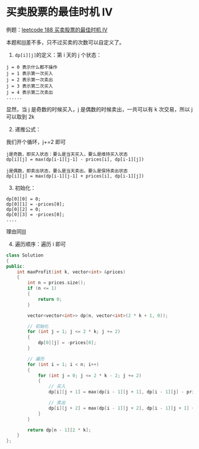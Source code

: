 # 买卖股票的最佳时机 IV

例题：[leetcode 188 买卖股票的最佳时机 IV](https://leetcode.cn/problems/best-time-to-buy-and-sell-stock-iv/description/)

本题和[Ⅲ](../../Day35/买卖股票的最佳时机%20Ⅲ/)差不多，只不过买卖的次数可以自定义了。

1. `dp[i][j]`的定义：第 i 天的 j 个状态：

```
j = 0 表示什么都不操作
j = 1 表示第一次买入
j = 2 表示第一次卖出
j = 3 表示第二次买入
j = 4 表示第二次卖出
......
```

显然，当 j 是奇数的时候买入，j 是偶数的时候卖出，一共可以有 k 次交易，所以 j 可以取到 2k

2. 递推公式：

我们开个循环，j+=2 即可

```
j是奇数，即买入状态：要么是当天买入，要么是维持买入状态
dp[i][j] = max(dp[i-1][j-1] - prices[i], dp[i-1][j])

j是偶数，即卖出状态，要么是当天卖出，要么是保持卖出状态
dp[i][j] = max(dp[i-1][j-1] + prices[i], dp[i-1][j])
```

3. 初始化：

```
dp[0][0] = 0;
dp[0][1] = -prices[0];
dp[0][2] = 0;
dp[0][3] = -prices[0];
....
```

理由同[Ⅲ](../../Day35/买卖股票的最佳时机%20Ⅲ/)

4. 遍历顺序：遍历 i 即可

```cpp
class Solution
{
public:
    int maxProfit(int k, vector<int> &prices)
    {
        int n = prices.size();
        if (n <= 1)
        {
            return 0;
        }

        vector<vector<int>> dp(n, vector<int>(2 * k + 1, 0));

        // 初始化
        for (int j = 1; j <= 2 * k; j += 2)
        {
            dp[0][j] = -prices[0];
        }

        // 遍历
        for (int i = 1; i < n; i++)
        {
            for (int j = 0; j <= 2 * k - 2; j += 2)
            {
                // 买入
                dp[i][j + 1] = max(dp[i - 1][j + 1], dp[i - 1][j] - prices[i]);

                // 卖出
                dp[i][j + 2] = max(dp[i - 1][j + 2], dp[i - 1][j + 1] + prices[i]);
            }
        }

        return dp[n - 1][2 * k];
    }
};
```
